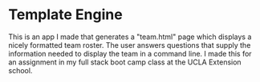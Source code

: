# Template Engine

This is an app I made that generates a "team.html" page which displays a nicely formatted team roster. The user answers questions that supply the information needed to display the team in a command line. I made this for an assignment in my full stack boot camp class at the UCLA Extension school.